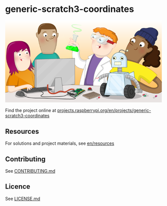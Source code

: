 # generic-scratch3-coordinates

![generic-scratch3-coordinates](banner.png)

Find the project online at [projects.raspberrypi.org/en/projects/generic-scratch3-coordinates](https://projects.raspberrypi.org/en/projects/generic-scratch3-coordinates)

## Resources
For solutions and project materials, see [en/resources](https://github.com/raspberrypilearning/generic-scratch3-coordinates/tree/master/en/resources)

## Contributing
See [CONTRIBUTING.md](CONTRIBUTING.md)

## Licence
 See [LICENSE.md](LICENSE.md)